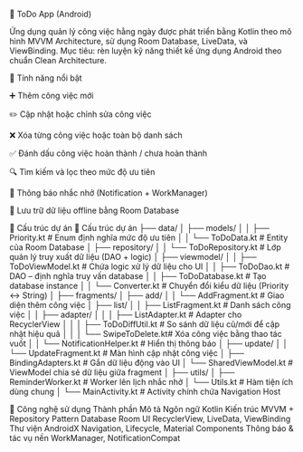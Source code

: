 📝 ToDo App (Android)

Ứng dụng quản lý công việc hằng ngày được phát triển bằng Kotlin theo mô hình MVVM Architecture,
sử dụng Room Database, LiveData, và ViewBinding.
Mục tiêu: rèn luyện kỹ năng thiết kế ứng dụng Android theo chuẩn Clean Architecture.

🚀 Tính năng nổi bật

➕ Thêm công việc mới

✏️ Cập nhật hoặc chỉnh sửa công việc

❌ Xóa từng công việc hoặc toàn bộ danh sách

✅ Đánh dấu công việc hoàn thành / chưa hoàn thành

🔍 Tìm kiếm và lọc theo mức độ ưu tiên

🔔 Thông báo nhắc nhở (Notification + WorkManager)

💾 Lưu trữ dữ liệu offline bằng Room Database

🧱 Cấu trúc dự án
📁 Cấu trúc dự án
├── data/
│   ├── models/
│   │   ├── Priority.kt         # Enum định nghĩa mức độ ưu tiên
│   │   └── ToDoData.kt         # Entity của Room Database
│   ├── repository/
│   │   └── ToDoRepository.kt   # Lớp quản lý truy xuất dữ liệu (DAO + logic)
│   ├── viewmodel/
│   │   ├── ToDoViewModel.kt    # Chứa logic xử lý dữ liệu cho UI
│   │   ├── ToDoDao.kt          # DAO – định nghĩa truy vấn database
│   │   ├── ToDoDatabase.kt     # Tạo database instance
│   │   └── Converter.kt        # Chuyển đổi kiểu dữ liệu (Priority <-> String)
│
├── fragments/
│   ├── add/
│   │   └── AddFragment.kt      # Giao diện thêm công việc
│   ├── list/
│   │   ├── ListFragment.kt     # Danh sách công việc
│   │   ├── adapter/
│   │   │   ├── ListAdapter.kt  # Adapter cho RecyclerView
│   │   │   ├── ToDoDiffUtil.kt # So sánh dữ liệu cũ/mới để cập nhật hiệu quả
│   │   │   └── SwipeToDelete.kt# Xóa công việc bằng thao tác vuốt
│   │   └── NotificationHelper.kt # Hiển thị thông báo
│   ├── update/
│   │   └── UpdateFragment.kt   # Màn hình cập nhật công việc
│   ├── BindingAdapters.kt      # Gắn dữ liệu động vào UI
│   └── SharedViewModel.kt      # ViewModel chia sẻ dữ liệu giữa fragment
│
├── utils/
│   ├── ReminderWorker.kt       # Worker lên lịch nhắc nhở
│   └── Utils.kt                # Hàm tiện ích dùng chung
│
└── MainActivity.kt             # Activity chính chứa Navigation Host


🧰 Công nghệ sử dụng
Thành phần	Mô tả
Ngôn ngữ	Kotlin
Kiến trúc	MVVM + Repository Pattern
Database	Room
UI	RecyclerView, LiveData, ViewBinding
Thư viện AndroidX	Navigation, Lifecycle, Material Components
Thông báo & tác vụ nền	WorkManager, NotificationCompat


